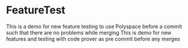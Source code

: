# FeatureTest
This is a demo for new feature testing to use Polyspace before a commit such that there are no problems while merging
This is demo for new features and testing with code prover as pre commit before any merges
